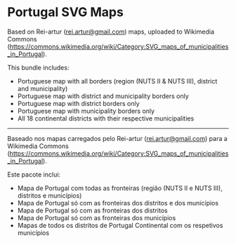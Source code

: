 # Portugal SVG Maps

Based on Rei-artur (rei.artur@gmail.com) maps, uploaded to Wikimedia Commons (https://commons.wikimedia.org/wiki/Category:SVG_maps_of_municipalities_in_Portugal). 

This bundle includes:

- Portuguese map with all borders (region (NUTS II & NUTS III), district and municipality)
- Portuguese map with district and municipality borders only
- Portuguese map with district borders only
- Portuguese map with municipality borders only
- All 18 continental districts with their respective municipalities

---

Baseado nos mapas carregados pelo Rei-artur (rei.artur@gmail.com) para a Wikimedia Commons (https://commons.wikimedia.org/wiki/Category:SVG_maps_of_municipalities_in_Portugal).

Este pacote inclui:
- Mapa de Portugal com todas as fronteiras (região (NUTS II e NUTS III), distritos e municípios)
- Mapa de Portugal só com as fronteiras dos distritos e dos municípios
- Mapa de Portugal só com as fronteiras dos distritos
- Mapa de Portugal só com as fronteiras dos municípios
- Mapas de todos os distritos de Portugal Continental com os respetivos municípios